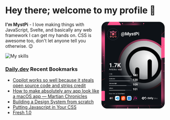 # Hey there; welcome to my profile 👋

<a href="https://app.daily.dev/MystPi"><img src="https://github.com/MystPi/MystPi/blob/main/devcard.svg" width="200" alt="MystPi's Dev Card" align="right"/></a>

**I'm MystPi** - I love making things with JavaScript, Svelte, and basically any web framework I can get my hands on. CSS is awesome too, don't let anyone tell you otherwise. 😉

![My skills](https://skillicons.dev/icons?i=svelte,js,html,css,py,ruby,react,tailwind)

### [Daily.dev](https://daily.dev) Recent Bookmarks
<!-- daily.dev BOOKMARKS:START -->
- [Copilot works so well because it steals open source code and strips credit](https://app.daily.dev/posts/CXVOf8Poe?utm_source=rss&utm_medium=bookmarks&utm_campaign=Itr6mLfRdMms0HCyePtl9)
- [How to make absolutely any app look like a macOS app — Martian Chronicles](https://app.daily.dev/posts/doiYGXkVB?utm_source=rss&utm_medium=bookmarks&utm_campaign=Itr6mLfRdMms0HCyePtl9)
- [Building a Design System from scratch](https://app.daily.dev/posts/yXzyXmG9a?utm_source=rss&utm_medium=bookmarks&utm_campaign=Itr6mLfRdMms0HCyePtl9)
- [Putting Javascript in Your CSS](https://app.daily.dev/posts/VsJcZq6oF?utm_source=rss&utm_medium=bookmarks&utm_campaign=Itr6mLfRdMms0HCyePtl9)
- [Fresh 1.0](https://app.daily.dev/posts/jEX-9ypIa?utm_source=rss&utm_medium=bookmarks&utm_campaign=Itr6mLfRdMms0HCyePtl9)
<!-- daily.dev BOOKMARKS:END -->
